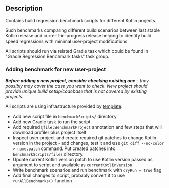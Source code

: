 ## Description

Contains build regression benchmark scripts for different Kotlin projects.  

Such benchmarks comparing different build scenarios between last stable Kotlin release and current-in-progress release helping 
to identify build speed regressions with minimal user-project modifications.

All scripts should run via related Gradle task which could be found in "Gradle Regression Benchmark tasks" task group.

### Adding benchmark for new user-project

_**Before adding a new project, consider checking existing one** - they possibly may cover the case you want to check. New project
should provide unique build setup/codebase that is not covered by existing projects._

All scripts are using infrastructure provided by [template](../regression-benchmark-templates/Readme.md).

- Add new script file in `benchmarkScripts/` directory
- Add new Gradle task to run the script
- Add required `@file:BenchmarkProject` annotation and few steps that will download profiler plus project itself
- Inspect user-project and create required git patches to change Kotlin version in the project - add changes, test it 
and use `git diff --no-color > name.patch` command. Put created patches into `benchmarkScripts/files` directory.
- Update current Kotlin version patch to use Kotlin version passed as argument to script and available as `currentKotlinVersion`
- Write benchmark scenarios and run benchmark with `dryRun = true` flag
- Add final changes to script, probably convert it to use `runAllBenchmarks()` function
